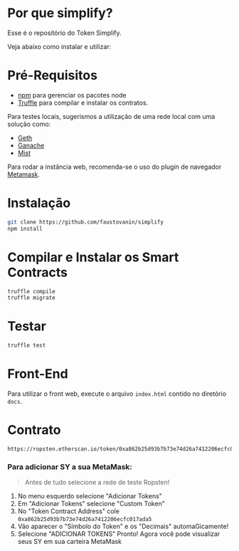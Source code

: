 # Por que simplify?
Esse é o repositório do Token Simplify.

Veja abaixo como instalar e utilizar:

# Pré-Requisitos
* [npm](https://www.npmjs.com/) para gerenciar os pacotes node
* [Truffle](https://truffleframework.com/) para compilar e instalar os contratos.


Para testes locais, sugerismos a utilização de uma rede local com uma solução como:
* [Geth](https://github.com/ethereum/go-ethereum/wiki/geth)
* [Ganache](https://truffleframework.com/ganache)
* [Mist](https://github.com/ethereum/mist)

Para rodar a instância web, recomenda-se o uso do plugin de navegador [Metamask](https://metamask.io/).

# Instalação

```bash
git clone https://github.com/faustovanin/simplify
npm install
```

# Compilar e Instalar os Smart Contracts

```bash
truffle compile
truffle migrate
```

# Testar

```bash
truffle test
```
# Front-End

Para utilizar o front web, execute o arquivo ```index.html``` contido no diretório ```docs```.

# Contrato

```
https://ropsten.etherscan.io/token/0xa862b25d93b7b73e74d26a7412206ecfc017ada5
```

### Para adicionar SY a sua MetaMask:

> Antes de tudo selecione a rede de teste Ropsten!

1. No menu esquerdo selecione "Adicionar Tokens"
2. Em "Adicionar Tokens" selecione "Custom Token"
3. No "Token Contract Address" cole `0xa862b25d93b7b73e74d26a7412206ecfc017ada5`
4. Vão aparecer o "Símbolo do Token" e os "Decimais" automaGicamente!
5. Selecione "ADICIONAR TOKENS"
Pronto! Agora você pode visualizar seus SY em sua carteira MetaMask